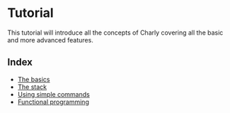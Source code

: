 # Tutorial

This tutorial will introduce all the concepts of Charly covering all the basic
and more advanced features.

## Index

- [The basics](basics.md)
- [The stack](stack.md)
- [Using simple commands](simple-commands.md)
- [Functional programming](functional-programming)
